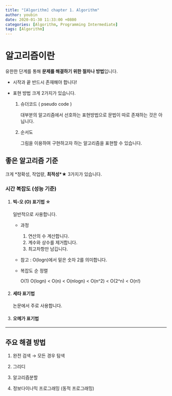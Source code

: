 ```yaml
---
title: "[Algorithm] chapter 1. Algorithm"
author: youbin
date: 2020-01-30 11:33:00 +0800
categories: [Algorithm, Programming Intermediate]
tags: [Algorithm]
---
```


# 알고리즘이란

유한한 단계를 통해 **문제를 해결하기 위한 절차나 방법**입니다.

- 시작과 끝 반드시 존재해야 합니다!

- 표현 방법 크게 2가지가 있습니다.

  1. 슈더코드 ( pseudo code )

     대부분의 알고리즘에서 선호하는 표현방법으로 문법이 따로 존재하는 것은 아닙니다.

  2. 순서도

     그림을 이용하여 구현하고자 하는 알고리즘을 표현할 수 있습니다.

## 좋은 알고리즘 기준

크게 \*정확성, 작업량, **최적성\***★ 3가지가 있습니다.

### 시간 복잡도 (성능 기준)

1. #### **빅-오 (O) 표기법 ☆**

   일반적으로 사용합니다.

   - 과정

     1. 연산의 수 계산합니다.
     2. 계수와 상수를 제거합니다.
     3. 최고차항만 남깁니다.

   - 참고 : O(logn)에서 밑은 숫자 2를 의미합니다.

   - 복잡도 순 정렬

     O(1) O(logn) < O(n) < O(nlogn) < O(n^2) < O(2^n) < O(n!)

2. #### 세타 표기법

   논문에서 주로 사용합니다.

3. #### 오메가 표기법

---

## 주요 해결 방법

1. 완전 검색 → 모든 경우 탐색

2. 그리디
3. 알고리즘분할
4. 정보다이나믹 프로그래밍 (동적 프로그래밍)
